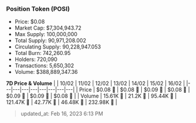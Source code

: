 
  ### Position Token (POSI)
  - Price: $0.08
  - Market Cap: $7,304,943.72
  - Max Supply: 100,000,000
  - Total Supply: 90,971,208.002
  - Circulating Supply: 90,228,947.053
  - Total Burn: 742,260.95
  - Holders: 720,090
  - Transactions: 5,650,302
  - Volume: $388,889,347.36

  **7D Price & Volume**
  | | 10&#x2F;02 | 11&#x2F;02 | 12&#x2F;02 | 13&#x2F;02 | 14&#x2F;02 | 15&#x2F;02 | 16&#x2F;02 |
  |---|---|---|---|---|---|---|---|
  | Price | $0.08 🚀 | $0.08 🚀 | $0.09 🚀 | $0.08 🔻 | $0.09 🚀 | $0.09 🚀 | $0.08 🔻 |
  | Volume | 15.61K 🔻 | 21.2K 🚀 | 95.44K 🚀 | 121.47K 🚀 | 42.77K 🔻 | 46.48K 🚀 | 232.98K 🚀 |

  > updated_at: Feb 16, 2023 6:13 PM
